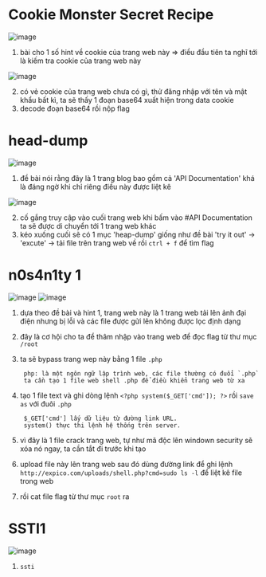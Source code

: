 # Cookie Monster Secret Recipe

![image](https://github.com/user-attachments/assets/7e833cc6-02ab-429e-a247-af91a9d8dbfd)

1. bài cho 1 số hint về cookie của trang web này => điều đầu tiên ta nghĩ tới là kiếm tra cookie của trang web này

![image](https://github.com/user-attachments/assets/7c4fb121-335a-49c4-8311-b06819b21f6e)

2. có vẻ cookie của trang web chưa có gì, thử đăng nhập với tên và mật khẩu bất kì, ta sẽ thấy 1 đoạn base64 xuất hiện trong data cookie
3. decode đoạn base64 rồi nộp flag

# head-dump

![image](https://github.com/user-attachments/assets/3d6c6438-bf1c-4002-a84a-8979b00251cc)

1. đề bài nói rằng đây là 1 trang blog bao gồm cả 'API Documentation' khá là đáng ngờ khi chỉ riêng điều này được liệt kê

![image](https://github.com/user-attachments/assets/d9cbce66-0ee1-43dc-9014-613d4b3dccf2)

2. cố gắng truy cập vào cuối trang web khi bấm vào #API Documentation ta sẽ được di chuyển tới 1 trang web khác
3. kéo xuống cuối sẽ có 1 mục 'heap-dump' giống như đề bài 'try it out' -> 'excute' -> tải file trên trang web về rồi `ctrl + f` để tìm flag

# n0s4n1ty 1

![image](https://github.com/user-attachments/assets/91e5a6b3-7f82-402c-8c9f-81bd5fe1987b)
![image](https://github.com/user-attachments/assets/7a6c379d-a600-4c89-a5b1-e24b764ced1b)

1. dựa theo đề bài và hint 1, trang web này là 1 trang web tải lên ảnh đại điện nhưng bị lỗi và các file được gửi lên không được lọc định dạng
2. đây là cơ hội cho ta để thâm nhập vào trang web để đọc flag từ thư mục `/root`
3. ta sẽ bypass trang wep này bằng 1 file `.php`

        php: là một ngôn ngữ lập trình web, các file thường có đuổi `.php`
        ta cần tạo 1 file web shell .php để điều khiển trang web từ xa

4. tạo 1 file text và ghi dòng lệnh `<?php system($_GET['cmd']); ?>` rồi `save as` với đuôi `.php`

        $_GET['cmd'] lấy dữ liệu từ đường link URL.
        system() thực thi lệnh hệ thống trên server.

5. vì đây là 1 file crack trang web, tự như mã độc lên windown security sẽ xóa nó ngay, ta cần tắt đi trước khi tạo
6. upload file này lên trang web sau đó dùng đường link để ghi lệnh `http://expico.com/uploads/shell.php?cmd=sudo ls -l` để liệt kê file trong web
7. rồi cat file flag từ thư mục `root` ra

# SSTI1

![image](https://github.com/user-attachments/assets/50e41e6e-2d21-4f36-8169-8c3255af2fed)

1. `ssti` 












